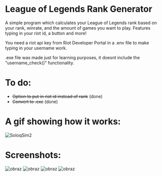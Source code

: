 # League of Legends Rank Generator
A simple program which calculates your League of Legends rank based on your rank, winrate, and the amount of games you want to play. Features typing in your riot id, a button and more! 

You need a riot api key from Riot Developer Portal in a .env file to make typing in your username work.

.exe file was made just for learning purposes, it doesnt include the "username_check()" functionality.

# To do:
- ~~Option to put in riot id instead of rank~~ (done)
- ~~Convert to .exe~~ (done)


# A gif showing how it works:

![SoloqSim2](https://github.com/Manhatai/LeagueOfLegends_SoloQ_Simulator/assets/131269530/082146f4-988d-40cb-8c24-605b048f891b)


# Screenshots:

![obraz](https://github.com/Manhatai/LeagueOfLegends_SoloQ_Simulator/assets/131269530/ae86df37-8b80-455a-994d-e668f0614fc5)
![obraz](https://github.com/Manhatai/LeagueOfLegends_SoloQ_Simulator/assets/131269530/87849002-1324-40d6-b53c-e3b552af1c52)
![obraz](https://github.com/Manhatai/LeagueOfLegends_SoloQ_Simulator/assets/131269530/b8b03602-9b5b-44a6-8561-515a1ae97c4a)
![obraz](https://github.com/Manhatai/LeagueOfLegends_SoloQ_Simulator/assets/131269530/ab1e3157-2ad4-42ff-97bb-3aba68ea19ea)




